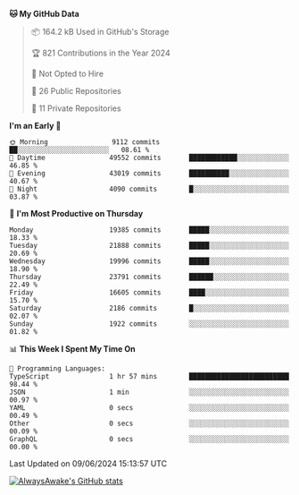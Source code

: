 <!--START_SECTION:waka-->
**🐱 My GitHub Data** 

> 📦 164.2 kB Used in GitHub's Storage 
 > 
> 🏆 821 Contributions in the Year 2024
 > 
> 🚫 Not Opted to Hire
 > 
> 📜 26 Public Repositories 
 > 
> 🔑 11 Private Repositories 
 > 
**I'm an Early 🐤** 

```text
🌞 Morning                9112 commits        ██░░░░░░░░░░░░░░░░░░░░░░░   08.61 % 
🌆 Daytime                49552 commits       ████████████░░░░░░░░░░░░░   46.85 % 
🌃 Evening                43019 commits       ██████████░░░░░░░░░░░░░░░   40.67 % 
🌙 Night                  4090 commits        █░░░░░░░░░░░░░░░░░░░░░░░░   03.87 % 
```
📅 **I'm Most Productive on Thursday** 

```text
Monday                   19385 commits       █████░░░░░░░░░░░░░░░░░░░░   18.33 % 
Tuesday                  21888 commits       █████░░░░░░░░░░░░░░░░░░░░   20.69 % 
Wednesday                19996 commits       █████░░░░░░░░░░░░░░░░░░░░   18.90 % 
Thursday                 23791 commits       ██████░░░░░░░░░░░░░░░░░░░   22.49 % 
Friday                   16605 commits       ████░░░░░░░░░░░░░░░░░░░░░   15.70 % 
Saturday                 2186 commits        █░░░░░░░░░░░░░░░░░░░░░░░░   02.07 % 
Sunday                   1922 commits        ░░░░░░░░░░░░░░░░░░░░░░░░░   01.82 % 
```


📊 **This Week I Spent My Time On** 

```text
💬 Programming Languages: 
TypeScript               1 hr 57 mins        █████████████████████████   98.44 % 
JSON                     1 min               ░░░░░░░░░░░░░░░░░░░░░░░░░   00.97 % 
YAML                     0 secs              ░░░░░░░░░░░░░░░░░░░░░░░░░   00.49 % 
Other                    0 secs              ░░░░░░░░░░░░░░░░░░░░░░░░░   00.09 % 
GraphQL                  0 secs              ░░░░░░░░░░░░░░░░░░░░░░░░░   00.00 % 
```


 Last Updated on 09/06/2024 15:13:57 UTC
<!--END_SECTION:waka-->

[![AlwaysAwake's GitHub stats](https://github-readme-stats.vercel.app/api?username=AlwaysAwake&show_icons=true&theme=github_dark&count_private=true)](https://github.com/AlwaysAwake/AlwaysAwake)
